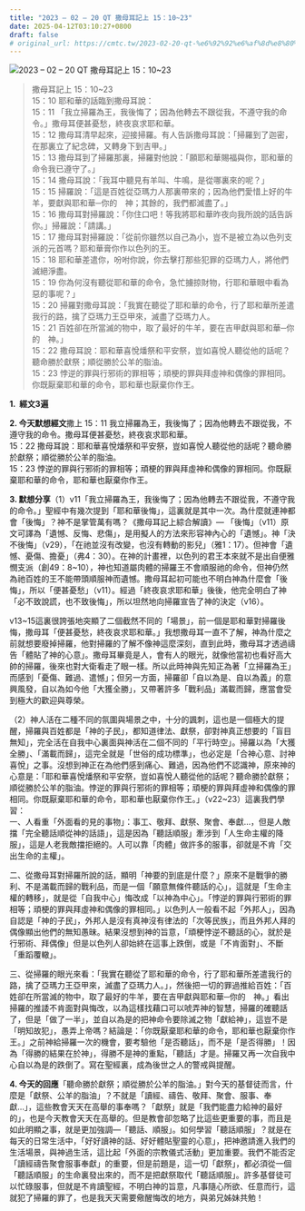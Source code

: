 ```yaml
---
title: "2023 – 02 – 20 QT 撒母耳記上 15：10~23"
date: 2025-04-12T03:10:27+0800
draft: false
# original_url: https://cmtc.tw/2023-02-20-qt-%e6%92%92%e6%af%8d%e8%80%b3%e8%a8%98%e4%b8%8a-15%ef%bc%9a1023
---
```


![2023 – 02 – 20 QT 撒母耳記上 15：10~23](/images/qt.jpg  "2023 – 02 – 20 QT 撒母耳記上 15：10~23")

> 撒母耳記上 15：10~23  
> 15：10 耶和華的話臨到撒母耳說：  
> 15：11 「我立掃羅為王，我後悔了；因為他轉去不跟從我，不遵守我的命令。」撒母耳便甚憂愁，終夜哀求耶和華。  
> 15：12 撒母耳清早起來，迎接掃羅。有人告訴撒母耳說：「掃羅到了迦密，在那裏立了紀念碑，又轉身下到吉甲。」  
> 15：13 撒母耳到了掃羅那裏，掃羅對他說：「願耶和華賜福與你，耶和華的命令我已遵守了。」  
> 15：14 撒母耳說：「我耳中聽見有羊叫、牛鳴，是從哪裏來的呢？」  
> 15：15 掃羅說：「這是百姓從亞瑪力人那裏帶來的；因為他們愛惜上好的牛羊，要獻與耶和華─你的　神；其餘的，我們都滅盡了。」  
> 15：16 撒母耳對掃羅說：「你住口吧！等我將耶和華昨夜向我所說的話告訴你。」掃羅說：「請講。」  
> 15：17 撒母耳對掃羅說：「從前你雖然以自己為小，豈不是被立為以色列支派的元首嗎？耶和華膏你作以色列的王。  
> 15：18 耶和華差遣你，吩咐你說，你去擊打那些犯罪的亞瑪力人，將他們滅絕淨盡。  
> 15：19 你為何沒有聽從耶和華的命令，急忙擄掠財物，行耶和華眼中看為惡的事呢？」  
> 15：20 掃羅對撒母耳說：「我實在聽從了耶和華的命令，行了耶和華所差遣我行的路，擒了亞瑪力王亞甲來，滅盡了亞瑪力人。  
> 15：21 百姓卻在所當滅的物中，取了最好的牛羊，要在吉甲獻與耶和華─你的　神。」  
> 15：22 撒母耳說：耶和華喜悅燔祭和平安祭，豈如喜悅人聽從他的話呢？聽命勝於獻祭；順從勝於公羊的脂油。  
> 15：23 悖逆的罪與行邪術的罪相等；頑梗的罪與拜虛神和偶像的罪相同。你既厭棄耶和華的命令，耶和華也厭棄你作王。

**1.  經文3遍**

**2. 今天默想經文**撒上 15：11 我立掃羅為王，我後悔了；因為他轉去不跟從我，不遵守我的命令。撒母耳便甚憂愁，終夜哀求耶和華。  
15：22 撒母耳說：耶和華喜悅燔祭和平安祭，豈如喜悅人聽從他的話呢？聽命勝於獻祭；順從勝於公羊的脂油。  
15：23 悖逆的罪與行邪術的罪相等；頑梗的罪與拜虛神和偶像的罪相同。你既厭棄耶和華的命令，耶和華也厭棄你作王。

**3. 默想分享**（1）v11「我立掃羅為王，我後悔了；因為他轉去不跟從我，不遵守我的命令。」聖經中有幾次提到「耶和華後悔」，這裏就是其中一次。為什麼就連神都會「後悔」？神不是掌管萬有嗎？《撒母耳記上綜合解讀》— 「後悔」（v11）原文可譯為「遺憾、反悔、悲傷」，是用擬人的方法來形容神內心的「遺憾」。神「決不後悔」（v29），「在祂並沒有改變，也沒有轉動的影兒」（雅1：17）。但神會「遺憾、憂傷、擔憂」（弗4：30）。在神的計畫裡，以色列的君王本來就不是出自便雅憫支派（創49：8~10），神也知道屬肉體的掃羅王不會順服祂的命令，但神仍然為祂百姓的王不能帶頭順服神而遺憾。撒母耳起初可能也不明白神為什麼會「後悔」，所以「便甚憂愁」（v11）。經過「終夜哀求耶和華」後後，他完全明白了神「必不致說謊，也不致後悔」，所以坦然地向掃羅宣告了神的決定（v16）。

v13~15這裏很誇張地突顯了二個截然不同的「場景」，前一個是耶和華對掃羅後悔，撒母耳「便甚憂愁，終夜哀求耶和華。」我想撒母耳一直不了解，神為什麼之前就想要廢掉掃羅，他對掃羅的了解不像神這麼深刻，直到此時，撒母耳才透過禱告「體貼了神的心意」。撒母耳畢竟是人，會有人的眼光，就像他當初也看好高大帥的掃羅，後來也對大衛看走了眼一樣。所以此時神與先知正為著「立掃羅為王」而感到「憂傷、難過、遣憾」；但另一方面，掃羅卻「自以為是、自以為義」的意興風發，自以為如今他「大獲全勝」，又帶著許多「戰利品」滿載而歸，應當會受到極大的歡迎與尊榮。

（2）神人活在二種不同的氛圍與場景之中，十分的諷刺，這也是一個極大的提醒，掃羅與百姓都是「神的子民」，都知道律法、獻祭，卻對神真正想要的「盲目無知」，完全活在自我中心裏面與神活在二個不同的「平行時空」。掃羅以為「大獲全勝」、「滿載而歸」，這完全就是「世俗的成功標準」，也必定是「合神心意、討神喜悅」之事。沒想到神正在為他們感到痛心、難過，因為他們不認識神，原來神的心意是：「耶和華喜悅燔祭和平安祭，豈如喜悅人聽從他的話呢？聽命勝於獻祭；順從勝於公羊的脂油。悖逆的罪與行邪術的罪相等；頑梗的罪與拜虛神和偶像的罪相同。你既厭棄耶和華的命令，耶和華也厭棄你作王。」（v22~23）這裏我們學習：  
一、人看重「外面看的見的事物」：事工、敬拜、獻祭、聚會、奉獻…，但是人敵擋「完全聽話順從神的話語」，這是因為「聽話順服」牽涉到「人生命主權的降服」，這是人老我敵擋拒絕的。人可以靠「肉體」做許多的服事，卻就是不肯「交出生命的主權」。

二、從撒母耳對掃羅所說的話，顯明「神要的到底是什麼？」原來不是戰爭的勝利、不是滿載而歸的戰利品，而是一個「願意無條件聽話的心」，這就是「生命主權的轉移」，就是從「自我中心」悔改成「以神為中心」。「悖逆的罪與行邪術的罪相等；頑梗的罪與拜虛神和偶像的罪相同。」以色列人一般看不起「外邦人」，因為自認是「神的子民」，外邦人是沒有真神沒有律法的「次等民族」，而且外邦人拜的偶像顯出他們的無知愚昧。結果沒想到神的旨意，「頑梗悖逆不聽話的心，就於是行邪術、拜偶像」但是以色列人卻始終在這事上跌倒，或是「不肯面對」、不斷「重蹈覆轍」。

三、從掃羅的眼光來看：「我實在聽從了耶和華的命令，行了耶和華所差遣我行的路，擒了亞瑪力王亞甲來，滅盡了亞瑪力人。」，然後把一切的罪過推給百姓：「百姓卻在所當滅的物中，取了最好的牛羊，要在吉甲獻與耶和華─你的　神。」看出掃羅的推諉不肯面對與悔改，以為這樣找藉口可以唬弄神的智慧，掃羅的確聽話了，但是「做了一半」，並自以為是的把神命令要除滅之物「獻給神」，這豈不是「明知故犯」，愚弄上帝嗎？結論是：「你既厭棄耶和華的命令，耶和華也厭棄你作王。」之前神給掃羅一次的機會，要考驗他「是否聽話」，而不是「是否得勝」！因為「得勝的結果在於神」，得勝不是神的重點，「聽話」才是。掃羅又再一次自我中心自以為是的跌倒了。寫在聖經裏，成為後世之人的警戒與提醒。

**4. 今天的回應**「聽命勝於獻祭；順從勝於公羊的脂油。」對今天的基督徒而言，什麼是「獻祭、公羊的脂油」？不就是「讀經、禱告、敬拜、聚會、服事、奉獻…」，這些教會天天在高舉的事奉嗎？「獻祭」就是「我們能盡力給神的最好的」，也是今天教會天天在高舉的。但是教會卻忽略了比這些更重要的事，而且是如此明顯之事，就是更加強調—「聽話、順服」。如何學習「聽話順服」？就是在每天的日常生活中，「好好讀神的話、好好體貼聖靈的心意」，把神邀請進入我們的生活場景，與神過生活，這比起「外面的宗教儀式活動」更加重要。我們不能否定「讀經禱告聚會服事奉獻」的重要，但是前題是，這一切「獻祭」，都必須從一個「聽話順服」的生命裏發出來的，而不是把獻祭取代「聽話順服」。許多基督徒可以忙碌服事，但就是不肯讀聖經，不明白神的旨意，凡事隨心所欲、任意而行，這就犯了掃羅的罪了，也是我天天需要儆醒悔改的地方，與弟兄姊妹共勉！